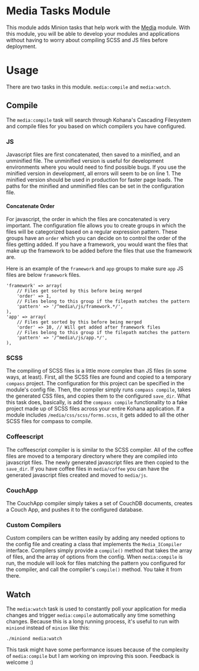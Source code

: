 # Media Tasks Module

This module adds Minion tasks that help work with the [Media](http://github.com/Zeelot/kohana-media) module. With this module, you will be able to develop your modules and applications without having to worry about compiling SCSS and JS files before deployment.

# Usage

There are two tasks in this module. `media:compile` and `media:watch`.

## Compile

The `media:compile` task will search through Kohana's Cascading Filesystem and compile files for you based on which compilers you have configured.

### JS

Javascript files are first concatenated, then saved to a minified, and an unminified file. The unminified version is useful for development environments where you would need to find possible bugs. If you use the minified version in development, all errors will seem to be on line 1. The minified version should be used in production for faster page loads. The paths for the minified and unminified files can be set in the configuration file.

#### Concatenate Order

For javascript, the order in which the files are concatenated is very important. The configuration file allows you to create groups in which the files will be categorized based on a regular expression pattern. These groups have an `order` which you can decide on to control the order of the files getting added. If you have a framework, you would want the files that make up the framework to be added before the files that use the framework are.

Here is an example of the `framework` and `app` groups to make sure `app` JS files are below `framework` files.

	'framework' => array(
		// Files get sorted by this before being merged
		'order' => 1,
		// Files belong to this group if the filepath matches the pattern
		'pattern' => '/^media\/js/framework.*/',
	),
	'app' => array(
		// Files get sorted by this before being merged
		'order' => 10, // Will get added after framework files
		// Files belong to this group if the filepath matches the pattern
		'pattern' => '/^media\/js/app.*/',
	),

### SCSS

The compiling of SCSS files is a little more complex than JS files (in some ways, at least). First, all the SCSS files are found and copied to a temporary `compass` project. The configuration for this project can be specified in the module's config file. Then, the compiler simply runs `compass compile`, takes the generated CSS files, and copies them to the configured `save_dir`. What this task does, basically, is add the `compass compile` functionality to a fake project made up of SCSS files across your entire Kohana application. If a module includes `/media/css/scss/forms.scss`, it gets added to all the other SCSS files for compass to compile.

### Coffeescript

The coffeescript compiler is is similar to the SCSS compiler. All of the coffee files are moved to a temporary directory where they are compiled into javascript files. The newly generated javascript files are then copied to the `save_dir`. If you have coffee files in `media/coffee` you can have the generated javascript files created and moved to `media/js`.


### CouchApp

The CouchApp compiler simply takes a set of CouchDB documents, creates a Couch App, and pushes it to the configured database.

### Custom Compilers

Custom compilers can be written easily by adding any needed options to the config file and creating a class that implements the `Media_ICompiler` interface. Compilers simply provide a `compile()` method that takes the array of files, and the array of options from the config. When `media:compile` is run, the module will look for files matching the pattern you configured for the compiler, and call the compiler's `compile()` method. You take it from there.

## Watch

The `media:watch` task is used to constantly poll your application for media changes and trigger `media:compile` automatically any time something changes. Because this is a long running process, it's useful to run with `miniond` instead of `minion` like this:

	./miniond media:watch

This task might have some performance issues because of the complexity of `media:compile` but I am working on improving this soon. Feedback is welcome :)
